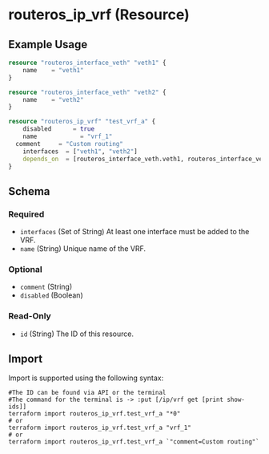 # routeros_ip_vrf (Resource)


## Example Usage
```terraform
resource "routeros_interface_veth" "veth1" {
	name    = "veth1"
}

resource "routeros_interface_veth" "veth2" {
	name    = "veth2"
}

resource "routeros_ip_vrf" "test_vrf_a" {
	disabled 	  = true
	name 		    = "vrf_1"
  comment     = "Custom routing"
	interfaces 	= ["veth1", "veth2"]
	depends_on  = [routeros_interface_veth.veth1, routeros_interface_veth.veth2]
}
```

<!-- schema generated by tfplugindocs -->
## Schema

### Required

- `interfaces` (Set of String) At least one interface must be added to the VRF.
- `name` (String) Unique name of the VRF.

### Optional

- `comment` (String)
- `disabled` (Boolean)

### Read-Only

- `id` (String) The ID of this resource.

## Import
Import is supported using the following syntax:
```shell
#The ID can be found via API or the terminal
#The command for the terminal is -> :put [/ip/vrf get [print show-ids]]
terraform import routeros_ip_vrf.test_vrf_a "*0"
# or
terraform import routeros_ip_vrf.test_vrf_a "vrf_1"
# or
terraform import routeros_ip_vrf.test_vrf_a `"comment=Custom routing"`
```
